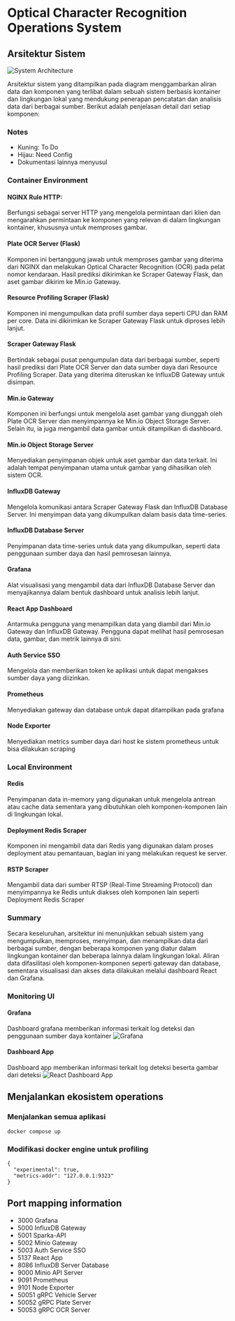# Optical Character Recognition Operations System 
## Arsitektur Sistem
![System Architecture](https://github.com/user-attachments/assets/904e7089-31b8-4f72-be01-580fa21e35a7)


Arsitektur sistem yang ditampilkan pada diagram menggambarkan aliran data dan komponen yang terlibat dalam sebuah sistem berbasis kontainer dan lingkungan lokal yang mendukung penerapan pencatatan dan analisis data dari berbagai sumber. Berikut adalah penjelasan detail dari setiap komponen:

### Notes
- Kuning: To Do
- Hijau: Need Config
- Dokumentasi lainnya menyusul

### Container Environment

#### NGINX Rule HTTP:
Berfungsi sebagai server HTTP yang mengelola permintaan dari klien dan mengarahkan permintaan ke komponen yang relevan di dalam lingkungan kontainer, khususnya untuk memproses gambar.

#### Plate OCR Server (Flask)
Komponen ini bertanggung jawab untuk memproses gambar yang diterima dari NGINX dan melakukan Optical Character Recognition (OCR) pada pelat nomor kendaraan. Hasil prediksi dikirimkan ke Scraper Gateway Flask, dan aset gambar dikirim ke Min.io Gateway.

#### Resource Profiling Scraper (Flask)
Komponen ini mengumpulkan data profil sumber daya seperti CPU dan RAM per core. Data ini dikirimkan ke Scraper Gateway Flask untuk diproses lebih lanjut.

#### Scraper Gateway Flask
Bertindak sebagai pusat pengumpulan data dari berbagai sumber, seperti hasil prediksi dari Plate OCR Server dan data sumber daya dari Resource Profiling Scraper. Data yang diterima diteruskan ke InfluxDB Gateway untuk disimpan.

#### Min.io Gateway
Komponen ini berfungsi untuk mengelola aset gambar yang diunggah oleh Plate OCR Server dan menyimpannya ke Min.io Object Storage Server. Selain itu, ia juga mengambil data gambar untuk ditampilkan di dashboard.

#### Min.io Object Storage Server
Menyediakan penyimpanan objek untuk aset gambar dan data terkait. Ini adalah tempat penyimpanan utama untuk gambar yang dihasilkan oleh sistem OCR.

#### InfluxDB Gateway
Mengelola komunikasi antara Scraper Gateway Flask dan InfluxDB Database Server. Ini menyimpan data yang dikumpulkan dalam basis data time-series.

#### InfluxDB Database Server
Penyimpanan data time-series untuk data yang dikumpulkan, seperti data penggunaan sumber daya dan hasil pemrosesan lainnya.

#### Grafana
Alat visualisasi yang mengambil data dari InfluxDB Database Server dan menyajikannya dalam bentuk dashboard untuk analisis lebih lanjut.

#### React App Dashboard
Antarmuka pengguna yang menampilkan data yang diambil dari Min.io Gateway dan InfluxDB Gateway. Pengguna dapat melihat hasil pemrosesan data, gambar, dan metrik lainnya di sini.

#### Auth Service SSO
Mengelola dan memberikan token ke aplikasi untuk dapat mengakses sumber daya yang diizinkan.

#### Prometheus
Menyediakan gateway dan database untuk dapat ditampilkan pada grafana

#### Node Exporter
Menyediakan metrics sumber daya dari host ke sistem prometheus untuk bisa dilakukan scraping

### Local Environment
#### Redis
Penyimpanan data in-memory yang digunakan untuk mengelola antrean atau cache data sementara yang dibutuhkan oleh komponen-komponen lain di lingkungan lokal.

#### Deployment Redis Scraper

Komponen ini mengambil data dari Redis yang digunakan dalam proses deployment atau pemantauan, bagian ini yang melakukan request ke server.

#### RSTP Scraper
Mengambil data dari sumber RTSP (Real-Time Streaming Protocol) dan menyimpannya ke Redis untuk diakses oleh komponen lain seperti Deployment Redis Scraper

### Summary 
Secara keseluruhan, arsitektur ini menunjukkan sebuah sistem yang mengumpulkan, memproses, menyimpan, dan menampilkan data dari berbagai sumber, dengan beberapa komponen yang diatur dalam lingkungan kontainer dan beberapa lainnya dalam lingkungan lokal. Aliran data difasilitasi oleh komponen-komponen seperti gateway dan database, sementara visualisasi dan akses data dilakukan melalui dashboard React dan Grafana.

### Monitoring UI 

#### Grafana
Dashboard grafana memberikan informasi terkait log deteksi dan penggunaan sumber daya kontainer
![Grafana](https://github.com/user-attachments/assets/6d198fa8-c46c-4fff-ba56-b2670fa62b21)

#### Dashboard App
Dashboard app memberikan informasi terkait log deteksi beserta gambar dari deteksi
![React Dashboard App](https://github.com/user-attachments/assets/c1c9a5da-ba73-4476-b173-7f4dd6dc6baf)

## Menjalankan ekosistem operations
### Menjalankan semua aplikasi
```
docker compose up
```
### Modifikasi docker engine untuk profiling
```
{
  "experimental": true,
  "metrics-addr": "127.0.0.1:9323"
}
```
## Port mapping information

- 3000 Grafana
- 5000 InfluxDB Gateway
- 5001 Sparka-API
- 5002 Minio Gateway
- 5003 Auth Service SSO
- 5137 React App
- 8086 InfluxDB Server Database
- 9000 Minio API Server
- 9091 Prometheus
- 9101 Node Exporter
- 50051 gRPC Vehicle Server
- 50052 gRPC Plate Server
- 50053 gRPC OCR Server
